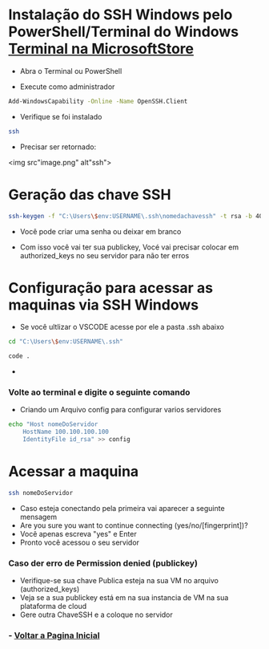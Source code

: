 # Instalação do SSH Windows pelo PowerShell/Terminal do Windows [Terminal na MicrosoftStore](https://apps.microsoft.com/detail/9n0dx20hk701?hl=pt-br&gl=BR)

- Abra o Terminal ou PowerShell 

- Execute como administrador

```bash
Add-WindowsCapability -Online -Name OpenSSH.Client
```
- Verifique se foi instalado

```bash
ssh
```
- Precisar ser retornado:

<img src"image.png" alt"ssh">

# Geração das chave SSH

```bash
ssh-keygen -f "C:\Users\$env:USERNAME\.ssh\nomedachavessh" -t rsa -b 4096
```
- Você pode criar uma senha ou deixar em branco

- Com isso você vai ter sua publickey, Vocé vai precisar colocar em authorized_keys no seu servidor para não ter erros

# Configuração para acessar as maquinas via SSH Windows

- Se você ultlizar o VSCODE acesse por ele a pasta .ssh abaixo

```bash
cd "C:\Users\$env:USERNAME\.ssh"
```

```bash
code . 
```
- 
### Volte ao terminal e digite o seguinte comando 

- Criando um Arquivo config para configurar varios servidores

```bash
echo "Host nomeDoServidor
    HostName 100.100.100.100
    IdentityFile id_rsa" >> config

```

# Acessar a maquina 

```bash
ssh nomeDoServidor
```
- Caso esteja conectando pela primeira vai aparecer a seguinte mensagem
- Are you sure you want to continue connecting (yes/no/[fingerprint])?
- Você apenas escreva "yes" e Enter
- Pronto você acessou o seu servidor

### Caso der erro de Permission denied (publickey)

- Verifique-se sua chave Publica esteja na sua VM no arquivo (authorized_keys)
- Veja se a sua publickey está em na sua instancia de VM na sua plataforma de cloud
- Gere outra ChaveSSH e a coloque no servidor 


### - [Voltar a Pagina Inicial](../README.md)
